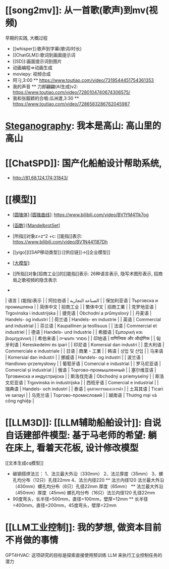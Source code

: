 # [[song2mv]]: 从一首歌(歌声)到mv(视频)

早期的实践, 大概过程

* [[whisper]]:歌声到字幕(歌词/时长)
* [[ChatGLM]]:歌词到画面提示词
* [[SD]]:画面提示词到图片
* 动画编程=>动画生成
* moviepy: 视频合成
* 阿刁,3:00
** https://www.toutiao.com/video/7319544451754361353
* 我的声音
** 刀郎翩翩(AI生成)v2: https://www.toutiao.com/video/7280104740674306575/
* 我和张靓颖的合唱:瓜洲渡,3:30
** https://www.toutiao.com/video/7286583286762045987


# [Steganography]([隐写术]): 我本是高山: 高山里的高山



# [[ChatSPD]]: 国产化船舶设计帮助系统, 

* http://81.68.124.174:31843/


# [[模型]]
* [[圆锥体]](三维):[[圆锥曲线]](二维): https://www.bilibili.com/video/BV1YM411k7og
* [[函数]](复数):[[MandelbrotSet]](实数)
* [所指]]对象z=z^2 +c: [[能指]]表示: https://www.bilibili.com/video/BV1N441187Dh
* [[yigo]][[SAP移动类型]]:[[供应链]]->[[企业模型]]

* [[大模型]](超高维):
* [[所指]]对象[招商工业]]的[[能指]]表示: 26种语言表示, 隐写术图形表示, 招商局之歌视频的隐含表示
* 
| 语言 | (能指)表示 |
| 阿拉伯语 | الصناعة التجارية |
| 保加利亚语 | Търговска и промишлена |
| 简体中文 | 招商工业 |
| 繁体中文 | 招商工業 |
| 克罗地亚语 | Trgovinska i industrijska |
| 捷克语 | Obchodní a průmyslový |
| 丹麦语 | Handels- og industri |
| 荷兰语 | Handels- en industrie |
| 英语 | Commercial and industrial |
| 芬兰语 | Kaupallinen ja teollisuus |
| 法语 | Commercial et industriel |
| 德语 | Handels- und Industrie |
| 希腊语 | Εμπορική και βιομηχανική |
| 希伯来语 | מסחר ותעשייה |
| 印地语 | वाणिज्यिक और औद्योगिक |
| 匈牙利语 | Kereskedelmi és ipari |
| 印尼语 | Komersial dan industri |
| 意大利语 | Commerciale e industriale |
| 日语 | 商業・工業 |
| 韩语 | 상업 및 산업 |
| 马来语 | Komersial dan industri |
| 挪威语 | Handels- og industri |
| 波兰语 | Handlowo-przemysłowy |
| 葡萄牙语 | Comercial e industrial |
| 罗马尼亚语 | Comercial și industrial |
| 俄语 | Торгово-промышленный |
| 塞尔维亚语 | Трговинска и индустријска |
| 斯洛伐克语 | Obchodný a priemyselný |
| 斯洛文尼亚语 | Trgovinska in industrijska |
| 西班牙语 | Comercial e industrial |
| 瑞典语 | Handels- och industri |
| 泰语 | อุตสาหกรรมและการค้า |
| 土耳其语 | Ticari ve sanayi |
| 乌克兰语 | Торгово-промисловий |
| 越南语 | Thương mại và công nghiệp |

# [[LLM3D]]: [[LLM辅助船舶设计]]: 自说自话建部件模型: 基于马老师的希望: 躺在床上, 看着天花板, 设计修改模型


[[文本生成cq模型]]

* 碳钢搭焊法兰： 1、法兰最大外沿（330mm） 2、法兰厚度（35mm） 3、螺孔均分布（12只）孔径22mm 4、法兰内径220
** 法兰内径120 法兰最大外沿（430mm）螺孔均分布（6只）孔径22mm 厚度（65mm）
** 法兰最大外沿（450mm）厚度（45mm) 螺孔均分布（16只）法兰内径120 孔径22mm
* 90度弯头，长半径=500mm，直径=100mm，壁厚=12mm
** 长半径=400mm，直径=200mm，45度弯头，壁厚=22mm


# [[LLM工业控制]]: 我的梦想, 做资本目前不肖做的事情
GPT4HVAC: 这项研究的目标是探索直接使用预训练 LLM 来执行工业控制任务的潜力

